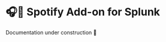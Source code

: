 # :headphones::electric_plug: Spotify Add-on for Splunk
Documentation under construction :construction:
